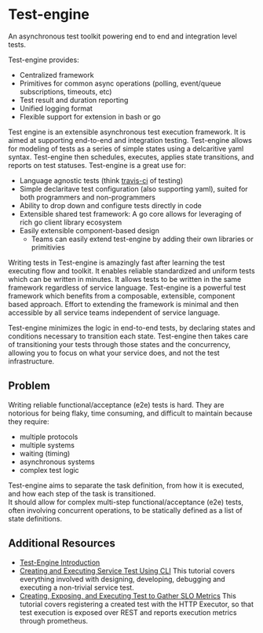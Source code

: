 # Test-engine
An asynchronous test toolkit powering end to end and integration level tests.

Test-engine provides:
- Centralized framework 
- Primitives for common async operations (polling, event/queue subscriptions, timeouts, etc)
- Test result and duration reporting
- Unified logging format
- Flexible support for extension in bash or go

Test engine is an extensible asynchronous test execution framework.  It is aimed at supporting end-to-end and integration testing.
Test-engine allows for modeling of tests as a series of simple states using a delcaritive yaml syntax.
Test-engine then schedules, executes, applies state transitions, and reports on test statuses.  Test-engine is a great use for:

- Language agnostic tests (think [travis-ci](https://travis-ci.org/) of testing)
- Simple declaritave test configuration (also supporting yaml), suited for both programmers and non-programmers
- Ability to drop down and configure tests directly in code 
- Extensible shared test framework: A go core allows for leveraging of rich go client library ecosystem
- Easily extensible component-based design
  - Teams can easily extend test-engine by adding their own libraries or primitivies

Writing tests in Test-engine is amazingly fast after learning the test executing flow and toolkit.  It enables reliable standardized and uniform tests which can be written in minutes. It allows tests to be written in the same framework regardless of service language.  Test-engine is a powerful test framework which benefits from a composable, extensible, component based approach.  Effort to extending the framework is minimal and then accessible by all service teams independent of service language.

Test-engine minimizes the logic in end-to-end tests, by declaring states and conditions necessary to transition each state.  Test-engine then takes care of transitioning your tests through those states and the concurrency, allowing you to focus on what your service does, and not the test infrastructure.

## Problem
Writing reliable functional/acceptance (e2e) tests is hard.  They are notorious for being flaky, time consuming, and difficult 
to maintain because they require:

- multiple protocols
- multiple systems
- waiting (timing)
- asynchronous systems
- complex test logic

Test-engine aims to separate the task definition, from how it is executed, and how each step of the task is transitioned.  
It should allow for complex multi-step functional/acceptance (e2e) tests, often involving concurrent operations, to be statically 
defined as a list of state definitions.


## Additional Resources
- [Test-Engine Introduction](https://medium.com/dm03514-tech-blog/introducing-test-engine-an-asynchronous-test-toolkit-5ca0883a0f4b)
- [Creating and Executing Service Test Using CLI](tutorials/creating_and_executiong_service_test_using_the_cli.md)
This tutorial covers everything involved with designing, developing, debugging and executing a non-trivial service test.
- [Creating, Exposing, and Executing Test to Gather SLO Metrics](tutorials/SLO_TEST_EXPOSED_THROUGH_PROMETHEUS_HTTP.md)
This tutorial covers registering a created test with the HTTP Executor, so that test execution is exposed over REST and reports execution metrics through prometheus.
